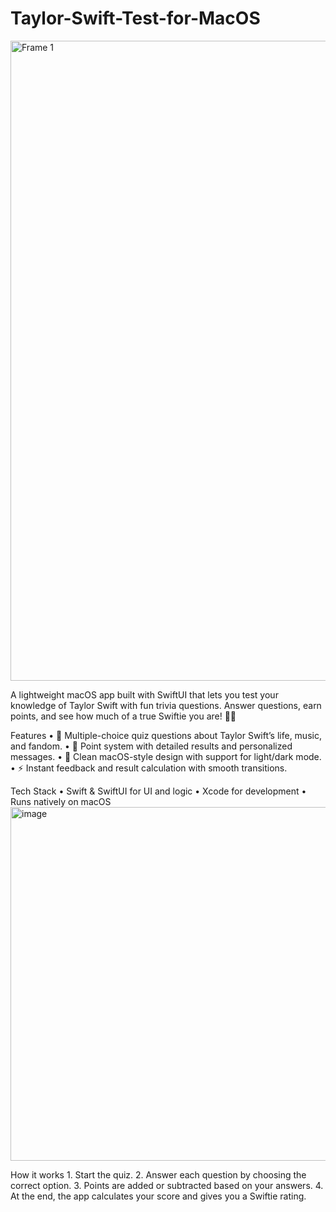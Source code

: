 # Taylor-Swift-Test-for-MacOS
<img width="1024" height="1024" alt="Frame 1" src="https://github.com/user-attachments/assets/08c14f2c-1afe-4c89-9b65-7fee7a0c840e" />

A lightweight macOS app built with SwiftUI that lets you test your knowledge of Taylor Swift with fun trivia questions.
Answer questions, earn points, and see how much of a true Swiftie you are! 🎤✨

Features
	•	📝 Multiple-choice quiz questions about Taylor Swift’s life, music, and fandom.
	•	🎯 Point system with detailed results and personalized messages.
	•	💎 Clean macOS-style design with support for light/dark mode.
	•	⚡️ Instant feedback and result calculation with smooth transitions.

 Tech Stack
	•	Swift & SwiftUI for UI and logic
	•	Xcode for development
	•	Runs natively on macOS
<img width="649" height="566" alt="image" src="https://github.com/user-attachments/assets/5c2bc6c0-2216-4ad2-a3f4-6c37b5a54d96" />

How it works
	1.	Start the quiz.
	2.	Answer each question by choosing the correct option.
	3.	Points are added or subtracted based on your answers.
	4.	At the end, the app calculates your score and gives you a Swiftie rating.
